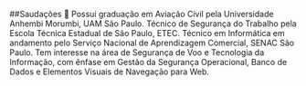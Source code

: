 ##Saudações 👋
Possui graduação em Aviação Civil pela Universidade Anhembi Morumbi, UAM São Paulo. Técnico de Segurança do Trabalho pela Escola Técnica Estadual de São Paulo, ETEC. Técnico em Informática em andamento pelo Serviço Nacional de Aprendizagem Comercial, SENAC São Paulo. Tem interesse na área de Segurança de Voo e Tecnologia da Informação, com ênfase em Gestão da Segurança Operacional, Banco de Dados e Elementos Visuais de Navegação para Web.


